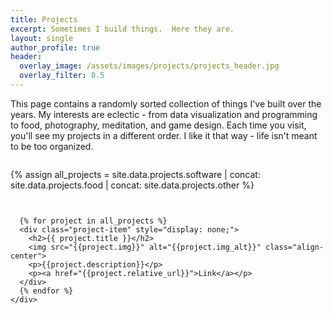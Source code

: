 ```yaml
---
title: Projects
excerpt: Sometimes I build things.  Here they are.
layout: single
author_profile: true
header:
  overlay_image: /assets/images/projects/projects_header.jpg
  overlay_filter: 0.5
---
```


This page contains a randomly sorted collection of things I've built over the years. My interests are eclectic - from data visualization and programming to food, photography, meditation, and game design. Each time you visit, you'll see my projects in a different order. I like it that way - life isn't meant to be too organized.

<div id="all-projects">
  <div id="random-projects-section">
    <div class="project-grid" id="project-container">
      {% assign all_projects = site.data.projects.software | concat: site.data.projects.food | concat: site.data.projects.other %}
      
      {% for project in all_projects %}
      <div class="project-item" style="display: none;">
        <h2>{{ project.title }}</h2>
        <img src="{{project.img}}" alt="{{project.img_alt}}" class="align-center">
        <p>{{project.description}}</p>
        <p><a href="{{project.relative_url}}">Link</a></p>
      </div>
      {% endfor %}
    </div>
  </div>
</div>

<script>
document.addEventListener('DOMContentLoaded', function() {
  // Get all project items
  const projectItems = Array.from(document.querySelectorAll('.project-item'));
  const container = document.getElementById('project-container');
  
  // Fisher-Yates shuffle algorithm
  function shuffleArray(array) {
    for (let i = array.length - 1; i > 0; i--) {
      const j = Math.floor(Math.random() * (i + 1));
      [array[i], array[j]] = [array[j], array[i]];
    }
    return array;
  }
  
  // Shuffle the projects and append to container
  const shuffledProjects = shuffleArray(projectItems);
  
  // Clear the container then add shuffled projects
  shuffledProjects.forEach(project => {
    project.style.display = 'block'; // Make visible
    container.appendChild(project);
  });
});
</script>

<style>
.project-grid {
  display: grid;
  grid-template-columns: repeat(auto-fill, minmax(300px, 1fr));
  gap: 2em;
  margin-top: 2em;
}

.project-item {
  background-color: #fff;
  border-radius: 8px;
  box-shadow: 0 2px 15px rgba(0, 0, 0, 0.1);
  overflow: hidden;
  padding-bottom: 1em;
}

.project-item h2 {
  font-size: 1.4em;
  margin: 0.8em;
  margin-bottom: 0.5em;
}

.project-item img {
  width: 100%;
  height: 180px;
  object-fit: cover;
}

.project-item p {
  padding: 0 1em;
  margin-bottom: 0.8em;
}

.project-item a {
  display: inline-block;
  margin: 0 1em;
  color: #3b9cba;
  text-decoration: none;
}

.project-item a:hover {
  color: #2d7a93;
  text-decoration: underline;
}

@media (max-width: 768px) {
  .project-grid {
    grid-template-columns: 1fr;
  }
}
</style>
